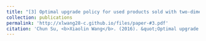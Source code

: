 ```yaml
---
title: "[3] Optimal upgrade policy for used products sold with two-dimensional warranty"
collection: publications
permalink: 'http://xlwang28-c.github.io/files/paper-#3.pdf'
citation: 'Chun Su, <b>Xiaolin Wang</b>. (2016). &quot;Optimal upgrade policy for used products sold with two-dimensional warranty.&quot; <i>Quality and Reliability Engineering International</i>. 32(8), 2889-2899.'
---
```

